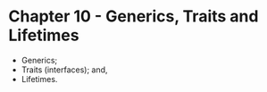 # Chapter 10 - Generics, Traits and Lifetimes

- Generics;
- Traits (interfaces); and,
- Lifetimes.
